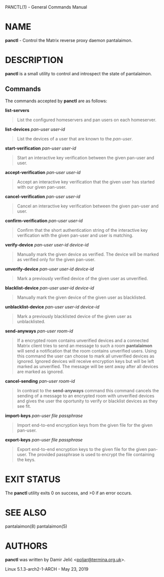 PANCTL(1) - General Commands Manual

# NAME

**panctl** - Control the Matrix reverse proxy daemon pantalaimon.

# DESCRIPTION

**panctl**
is a small utility to control and introspect the state of pantalaimon.

## Commands

The commands accepted by
**panctl**
are as follows:

**list-servers**

> List the configured homeservers and pan users on each homeserver.

**list-devices** *pan-user* *user-id*

> List the devices of a user that are known to the
> *pan-user*.

**start-verification** *pan-user* *user-id*

> Start an interactive key verification between the given pan-user and user.

**accept-verification** *pan-user* *user-id*

> Accept an interactive key verification that the given user has started with our
> given pan-user.

**cancel-verification** *pan-user* *user-id*

> Cancel an interactive key verification between the given pan-user and user.

**confirm-verification** *pan-user* *user-id*

> Confirm that the short authentication string of the interactive key verification
> with the given pan-user and user is matching.

**verify-device** *pan-user* *user-id* *device-id*

> Manually mark the given device as verified. The device will be marked as verified
> only for the given pan-user.

**unverify-device** *pan-user* *user-id* *device-id*

> Mark a previously verified device of the given user as unverified.

**blacklist-device** *pan-user* *user-id* *device-id*

> Manually mark the given device of the given user as blacklisted.

**unblacklist-device** *pan-user* *user-id* *device-id*

> Mark a previously blacklisted device of the given user as unblacklisted.

**send-anyways** *pan-user* *room-id*

> If a encrypted room contains unverified devices and a connected Matrix client
> tries to send an message to such a room
> **pantalaimon**
> will send a notification that the room contains unverified users. Using this
> command the user can choose to mark all unverified devices as ignored. Ignored
> devices will receive encryption keys but will be left marked as unverified.
> The message will be sent away after all devices are marked as ignored.

**cancel-sending** *pan-user* *room-id*

> In contrast to the
> **send-anyways**
> command this command cancels the sending of a message to an encrypted room with
> unverified devices and gives the user the oportunity to verify or blacklist
> devices as they see fit.

**import-keys** *pan-user* *file* *passphrase*

> Import end-to-end encryption keys from the given file for the given pan-user.

**export-keys** *pan-user* *file* *passphrase*

> Export end-to-end encryption keys to the given file for the given pan-user. The
> provided passphrase is used to encrypt the file containing the keys.

# EXIT STATUS

The **panctl** utility exits&#160;0 on success, and&#160;&gt;0 if an error occurs.

# SEE ALSO

pantalaimon(8)
pantalaimon(5)

# AUTHORS

**panctl**
was written by
Damir Jeli&#263; &lt;[poljar@termina.org.uk](mailto:poljar@termina.org.uk)&gt;.

Linux 5.1.3-arch2-1-ARCH - May 23, 2019
